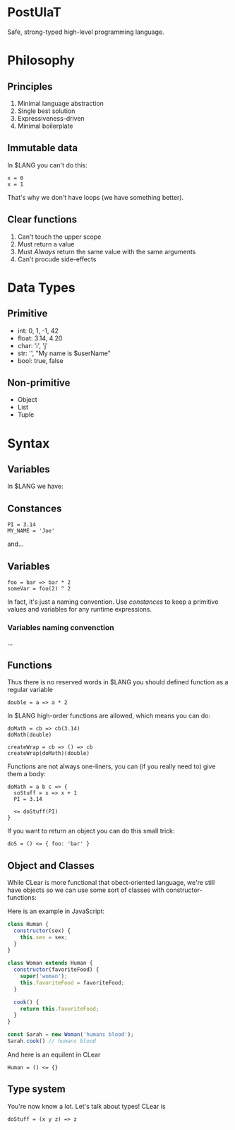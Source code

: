 # PostUlaT
Safe, strong-typed high-level programming language.

# Philosophy
## Principles
1. Minimal language abstraction
2. Single best solution
3. Expressiveness-driven
4. Minimal boilerplate

## Immutable data
In $LANG you can't do this:
```
x = 0
x = 1
```
That's why we don't have loops (we have something better).

## Clear functions
1. Can't touch the upper scope
2. Must return a value
3. Must *Always* return the same value with the same arguments
4. Can't procude side-effects

# Data Types
## Primitive
* int: 0, 1, -1, 42
* float: 3.14, 4.20
* char: 'i', 'j'
* str: '', "My name is $userName"
* bool: true, false
## Non-primitive
* Object
* List
* Tuple

# Syntax
## Variables
In $LANG we have:

## Constances
```
PI = 3.14
MY_NAME = 'Joe'
```
and...

## Variables
```
foo = bar => bar * 2
someVar = foo(2) ^ 2
```

In fact, it's just a naming convention. Use *constances* to keep a primitive values and variables for any runtime expressions.

### Variables naming convenction
...

## Functions
Thus there is no reserved words in $LANG you should defined function as a regular variable
```
double = a => a * 2
```

In $LANG high-order functions are allowed, which means you can do:
```
doMath = cb => cb(3.14)
doMath(double)

createWrap = cb => () => cb
createWrap(doMath)(double)
```

Functions are not always one-liners, you can (if you really need to) give them a body:
```
doMath = a b c => {
  soStuff = x => x + 1
  PI = 3.14

  <= doStuff(PI)
}
```

If you want to return an object you can do this small trick:
```
doS = () <= { foo: 'bar' }
```

## Object and Classes
While CLear is more functional that obect-oriented language, we're still have objects so we can use some sort of classes with constructor-functions:

Here is an example in JavaScript:
```JavaScript
class Human {
  constructor(sex) {
    this.sex = sex;
  }
}

class Woman extends Human {
  constructor(favoriteFood) {
    super('woman');
    this.favoriteFood = favoriteFood;
  }

  cook() {
    return this.favoriteFood;
  }
}

const Sarah = new Woman('humans blood');
Sarah.cook() // humans blood
```

And here is an equilent in CLear
```
Human = () <= {}
```

## Type system
You're now know a lot. Let's talk about types! CLear is
```
doStuff = (x y z) => z
```



